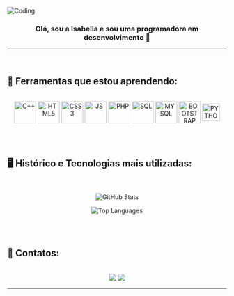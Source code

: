  ![Coding](https://readme-typing-svg.herokuapp.com?font=Fira+Code&size=32&duration=2800&pause=2000&color=0176df&center=true&vCenter=true&width=940&lines=Hello,+world!;)

<div align="center">
  <h3>Olá, sou a Isabella e sou uma programadora em desenvolvimento 💬</h3> 
</div>

<hr>
<br>

<h2>🚀 Ferramentas que estou aprendendo:</h2> 

<div align="center"><br>
  <img src="https://cdn.jsdelivr.net/gh/devicons/devicon@latest/icons/cplusplus/cplusplus-original.svg" width="50" height="50" align="center" alt="C++"/> 
  <img src="https://cdn.jsdelivr.net/gh/devicons/devicon@latest/icons/html5/html5-original.svg" width="50" height="50" align="center" alt="HTML5"/>  
  <img src="https://cdn.jsdelivr.net/gh/devicons/devicon@latest/icons/css3/css3-original.svg" width="50" height="50" align="center" alt="CSS3"/> 
  <img src="https://cdn.jsdelivr.net/gh/devicons/devicon@latest/icons/javascript/javascript-original.svg" width="50" height="50" align="center" alt="JS"/> 
  <img src="https://cdn.jsdelivr.net/gh/devicons/devicon@latest/icons/php/php-original.svg" width="50" height="50" align="center" alt="PHP"/> 
  <img src="https://cdn.jsdelivr.net/gh/devicons/devicon@latest/icons/azuresqldatabase/azuresqldatabase-original.svg" width="50" height="50" align="center" alt="SQL"/>  
  <img src="https://cdn.jsdelivr.net/gh/devicons/devicon@latest/icons/mysql/mysql-original.svg" width="50" height="50" align="center" alt="MYSQL"/> 
  <img src="https://cdn.jsdelivr.net/gh/devicons/devicon@latest/icons/bootstrap/bootstrap-original.svg" width="50" height="50" align="center" alt="BOOTSTRAP"/>
  <img src="https://cdn.jsdelivr.net/gh/devicons/devicon@latest/icons/python/python-original.svg" width="40" height="40" align="center" alt="PYTHON"/>
</div>

<br><br>

<h2>🖥️ Histórico e Tecnologias mais utilizadas:</h2>

<br>

<div style="display: inline_block" align="center">
  
  ![GitHub Stats](https://github-readme-stats.vercel.app/api?username=Isanatali&show_icons=true&theme=tokyonight&count_private=true)
    
  ![Top Languages](https://github-readme-stats.vercel.app/api/top-langs/?username=Isanatali&layout=compact&theme=tokyonight)
    
</div>

<br><br>

<div>
  <h2>📱 Contatos:</h2> 
</div>

<br>

<div style="display: inline_block" align="center">
  <a href = "mailto:isanatali07@gmail.com"><img loading="lazy" src="https://img.shields.io/badge/Gmail-D14836?style=for-the-badge&logo=gmail&logoColor=white" target="_blank"></a>
  <a href="https://www.linkedin.com/in/isabella-natali-3907b1377" target="_blank"><img loading="lazy" src="https://img.shields.io/badge/-LinkedIn-%230077B5?style=for-the-badge&logo=linkedin&logoColor=white" target="_blank"></a>   
</div>

<hr>



